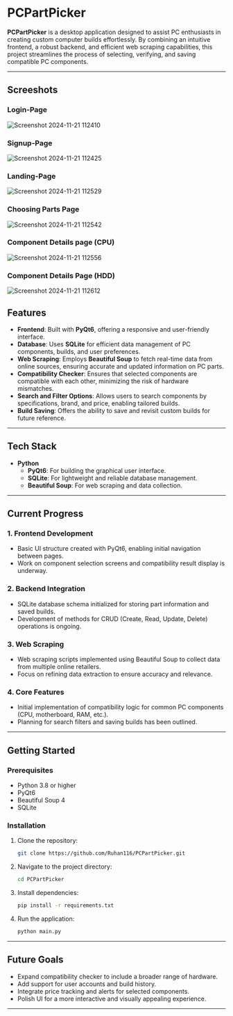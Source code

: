 # PCPartPicker  

**PCPartPicker** is a desktop application designed to assist PC enthusiasts in creating custom computer builds effortlessly. By combining an intuitive frontend, a robust backend, and efficient web scraping capabilities, this project streamlines the process of selecting, verifying, and saving compatible PC components.  

---

## Screeshots

### Login-Page
![Screenshot 2024-11-21 112410](https://github.com/user-attachments/assets/c5b58351-8bb6-4b69-b63e-4711470c2443)
### Signup-Page
![Screenshot 2024-11-21 112425](https://github.com/user-attachments/assets/2654f10c-f99d-420c-941a-fde901e99825)
### Landing-Page
![Screenshot 2024-11-21 112529](https://github.com/user-attachments/assets/ab851096-3f35-4d27-a017-1d56c2558956)
### Choosing Parts Page
![Screenshot 2024-11-21 112542](https://github.com/user-attachments/assets/a4250abd-4461-4b55-964e-01deb903742b)
### Component Details page (CPU)
![Screenshot 2024-11-21 112556](https://github.com/user-attachments/assets/f3f74945-6dc9-4996-a08c-0830ad1e060f)
### Component Details Page (HDD)
![Screenshot 2024-11-21 112612](https://github.com/user-attachments/assets/ab24fb5b-b9a2-42c3-a775-2f0c478864e7)

## Features  

- **Frontend**: Built with **PyQt6**, offering a responsive and user-friendly interface.  
- **Database**: Uses **SQLite** for efficient data management of PC components, builds, and user preferences.  
- **Web Scraping**: Employs **Beautiful Soup** to fetch real-time data from online sources, ensuring accurate and updated information on PC parts.  
- **Compatibility Checker**: Ensures that selected components are compatible with each other, minimizing the risk of hardware mismatches.  
- **Search and Filter Options**: Allows users to search components by specifications, brand, and price, enabling tailored builds.  
- **Build Saving**: Offers the ability to save and revisit custom builds for future reference.

---

## Tech Stack  

- **Python**  
  - **PyQt6**: For building the graphical user interface.  
  - **SQLite**: For lightweight and reliable database management.  
  - **Beautiful Soup**: For web scraping and data collection.  

---

## Current Progress  

### 1. Frontend Development  
- Basic UI structure created with PyQt6, enabling initial navigation between pages.  
- Work on component selection screens and compatibility result display is underway.  

### 2. Backend Integration  
- SQLite database schema initialized for storing part information and saved builds.  
- Development of methods for CRUD (Create, Read, Update, Delete) operations is ongoing.  

### 3. Web Scraping  
- Web scraping scripts implemented using Beautiful Soup to collect data from multiple online retailers.  
- Focus on refining data extraction to ensure accuracy and relevance.

### 4. Core Features  
- Initial implementation of compatibility logic for common PC components (CPU, motherboard, RAM, etc.).  
- Planning for search filters and saving builds has been outlined.

---

## Getting Started  

### Prerequisites  
- Python 3.8 or higher  
- PyQt6  
- Beautiful Soup 4  
- SQLite  

### Installation  
1. Clone the repository:  
   ```bash  
   git clone https://github.com/Ruhan116/PCPartPicker.git  
   ```  
2. Navigate to the project directory:  
   ```bash  
   cd PCPartPicker  
   ```  
3. Install dependencies:  
   ```bash  
   pip install -r requirements.txt  
   ```  
4. Run the application:  
   ```bash  
   python main.py  
   ```  

---

## Future Goals  

- Expand compatibility checker to include a broader range of hardware.  
- Add support for user accounts and build history.  
- Integrate price tracking and alerts for selected components.  
- Polish UI for a more interactive and visually appealing experience.

---
